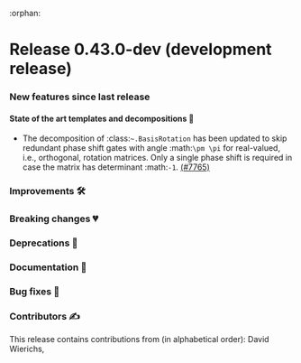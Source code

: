 :orphan:

# Release 0.43.0-dev (development release)

<h3>New features since last release</h3>

<h4>State of the art templates and decompositions 🐝</h4>

* The decomposition of :class:`~.BasisRotation` has been updated to skip redundant phase shift
  gates with angle :math:`\pm \pi` for real-valued, i.e., orthogonal, rotation matrices. Only a
  single phase shift is required in case the matrix has determinant :math:`-1`.
  [(#7765)](https://github.com/PennyLaneAI/pennylane/pull/7765)

<h3>Improvements 🛠</h3>

<h3>Breaking changes 💔</h3>

<h3>Deprecations 👋</h3>

<h3>Documentation 📝</h3>

<h3>Bug fixes 🐛</h3>

<h3>Contributors ✍️</h3>

This release contains contributions from (in alphabetical order):
David Wierichs,
